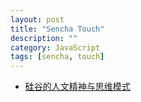 ```yaml
---
layout: post
title: "Sencha Touch"
description: ""
category: JavaScript
tags: [sencha, touch]
--- 
```


- [硅谷的人文精神与思维模式](http://www.geekpark.net/read/view/203105)